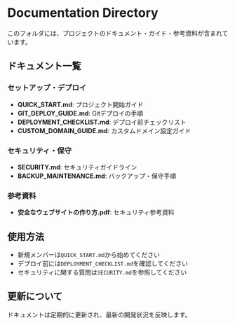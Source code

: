 # Documentation Directory

このフォルダには、プロジェクトのドキュメント・ガイド・参考資料が含まれています。

## ドキュメント一覧

### セットアップ・デプロイ
- **QUICK_START.md**: プロジェクト開始ガイド
- **GIT_DEPLOY_GUIDE.md**: Gitデプロイの手順
- **DEPLOYMENT_CHECKLIST.md**: デプロイ前チェックリスト
- **CUSTOM_DOMAIN_GUIDE.md**: カスタムドメイン設定ガイド

### セキュリティ・保守
- **SECURITY.md**: セキュリティガイドライン
- **BACKUP_MAINTENANCE.md**: バックアップ・保守手順

### 参考資料
- **安全なウェブサイトの作り方.pdf**: セキュリティ参考資料

## 使用方法

- 新規メンバーは`QUICK_START.md`から始めてください
- デプロイ前には`DEPLOYMENT_CHECKLIST.md`を確認してください
- セキュリティに関する質問は`SECURITY.md`を参照してください

## 更新について

ドキュメントは定期的に更新され、最新の開発状況を反映します。
